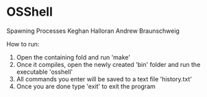 # OSShell
Spawning Processes
Keghan Halloran
Andrew Braunschweig

How to run:
1. Open the containing fold and run 'make'
2. Once it compiles, open the newly created 'bin' folder and run the executable 'osshell'
3. All commands you enter will be saved to a text file 'history.txt'
4. Once you are done type 'exit' to exit the program

